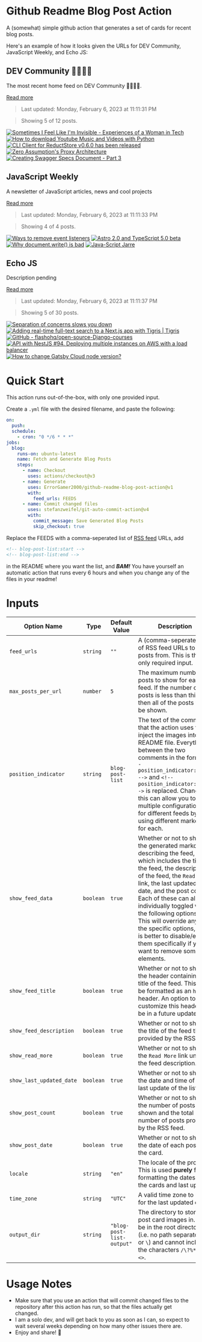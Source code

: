 # Github Readme Blog Post Action

A (somewhat) simple github action that generates a set of cards for recent blog posts.

Here's an example of how it looks given the URLs for DEV Community, JavaScript Weekly, and Echo JS:

<!-- post-list:start -->
## DEV Community 👩‍💻👨‍💻

The most recent home feed on DEV Community 👩‍💻👨‍💻.

[Read more](https://dev.to)
> Last updated: Monday, February 6, 2023 at 11:11:31 PM

> Showing 5 of 12 posts.

[![Sometimes I Feel Like I'm Invisible - Experiences of a Woman in Tech](https://raw.githubusercontent.com/ErrorGamer2000/github-readme-blog-post-action/main/generated_files/DEV_Community_👩‍💻👨‍💻/Sometimes_I_Feel_Like_I'm_Invisible_-_Experiences_of_a_Woman_in_Tech.svg)](https://dev.to/eevajonnapanula/sometimes-i-feel-like-im-invisible-experiences-of-a-woman-in-tech-3glb)
[![How to download Youtube Music and Videos with Python](https://raw.githubusercontent.com/ErrorGamer2000/github-readme-blog-post-action/main/generated_files/DEV_Community_👩‍💻👨‍💻/How_to_download_Youtube_Music_and_Videos_with_Python.svg)](https://dev.to/shittu_olumide_/how-to-download-youtube-music-and-videos-with-python-37k5)
[![CLI Client for ReductStore v0.6.0 has been released](https://raw.githubusercontent.com/ErrorGamer2000/github-readme-blog-post-action/main/generated_files/DEV_Community_👩‍💻👨‍💻/CLI_Client_for_ReductStore_v0.6.0_has_been_released.svg)](https://dev.to/reductstore/cli-client-for-reductstore-v060-has-been-released-3kfd)
[![Zero Assumption's Proxy Architecture](https://raw.githubusercontent.com/ErrorGamer2000/github-readme-blog-post-action/main/generated_files/DEV_Community_👩‍💻👨‍💻/Zero_Assumption's_Proxy_Architecture.svg)](https://dev.to/zeroassumptions/zero-assumptions-proxy-architecture-8ok)
[![Creating Swagger Specs Document - Part 3](https://raw.githubusercontent.com/ErrorGamer2000/github-readme-blog-post-action/main/generated_files/DEV_Community_👩‍💻👨‍💻/Creating_Swagger_Specs_Document_-_Part_3.svg)](https://dev.to/alcb1310/creating-swagger-specs-document-part-3-1jhg)


## JavaScript Weekly

A newsletter of JavaScript articles, news and cool projects

[Read more](https://javascriptweekly.com/)
> Last updated: Monday, February 6, 2023 at 11:11:33 PM

> Showing 4 of 4 posts.

[![Ways to remove event listeners](https://raw.githubusercontent.com/ErrorGamer2000/github-readme-blog-post-action/main/generated_files/JavaScript_Weekly/Ways_to_remove_event_listeners.svg)](https://javascriptweekly.com/issues/624)
[![Astro 2.0 and TypeScript 5.0 beta](https://raw.githubusercontent.com/ErrorGamer2000/github-readme-blog-post-action/main/generated_files/JavaScript_Weekly/Astro_2.0_and_TypeScript_5.0_beta.svg)](https://javascriptweekly.com/issues/623)
[![Why document.write() is bad](https://raw.githubusercontent.com/ErrorGamer2000/github-readme-blog-post-action/main/generated_files/JavaScript_Weekly/Why_document.write()_is_bad.svg)](https://javascriptweekly.com/issues/622)
[![Java-Script Jarre](https://raw.githubusercontent.com/ErrorGamer2000/github-readme-blog-post-action/main/generated_files/JavaScript_Weekly/Java-Script_Jarre.svg)](https://javascriptweekly.com/issues/621)


## Echo JS

Description pending

[Read more](
http://www.echojs.com
)
> Last updated: Monday, February 6, 2023 at 11:11:37 PM

> Showing 5 of 30 posts.

[![Separation of concerns slows you down](https://raw.githubusercontent.com/ErrorGamer2000/github-readme-blog-post-action/main/generated_files/_Echo_JS_/Separation_of_concerns_slows_you_down.svg)](https://vrite.io/blog/separation-of-concerns-slows-you-down/)
[![Adding real-time full-text search to a Next.js app with Tigris | Tigris](https://raw.githubusercontent.com/ErrorGamer2000/github-readme-blog-post-action/main/generated_files/_Echo_JS_/Adding_real-time_full-text_search_to_a_Next.js_app_with_Tigris___Tigris.svg)](https://www.tigrisdata.com/blog/adding-real-time-full-text-search-to-a-next.js-app-with-tigris/)
[![GitHub - flashohq/open-source-Django-courses](https://raw.githubusercontent.com/ErrorGamer2000/github-readme-blog-post-action/main/generated_files/_Echo_JS_/GitHub_-_flashohq_open-source-Django-courses.svg)](https://github.com/flashohq/open-source-Django-courses)
[![API with NestJS #94. Deploying multiple instances on AWS with a load balancer](https://raw.githubusercontent.com/ErrorGamer2000/github-readme-blog-post-action/main/generated_files/_Echo_JS_/API_with_NestJS__94._Deploying_multiple_instances_on_AWS_with_a_load_balancer.svg)](https://wanago.io/2023/02/06/api-nestjs-aws-load-balancer/)
[![How to change Gatsby Cloud node version?](https://raw.githubusercontent.com/ErrorGamer2000/github-readme-blog-post-action/main/generated_files/_Echo_JS_/How_to_change_Gatsby_Cloud_node_version_.svg)](
https://frontendroom.com/change-gatsby-cloud-node-version/
)


<!-- post-list:end -->

# Quick Start

This action runs out-of-the-box, with only one provided input.

Create a `.yml` file with the desired filename, and paste the following:

```yml
on:
  push:
  schedule:
    - cron: "0 */6 * * *"
jobs:
  blog:
    runs-on: ubuntu-latest
    name: Fetch and Generate Blog Posts
    steps:
      - name: Checkout
        uses: actions/checkout@v3
      - name: Generate
        uses: ErrorGamer2000/github-readme-blog-post-action@v1
        with:
          feed_urls: FEEDS
      - name: Commit changed files
        uses: stefanzweifel/git-auto-commit-action@v4
        with:
          commit_message: Save Generated Blog Posts
          skip_checkout: true
```

Replace the FEEDS with a comma-seperated list of [RSS feed](https://rss.com/blog/how-do-rss-feeds-work/) URLs, add

```md
<!-- blog-post-list:start -->
<!-- blog-post-list:end -->
```

in the README where you want the list, and **_BAM!_** You have yourself an automatic action that runs every 6 hours and when you change any of the files in your readme!

# Inputs

<table>
  <thead>
    <tr>
      <th>Option Name</th>
      <th>Type</th>
      <th>Default Value</th>
      <th>Description</th>
    </tr>
  </thead>
  <tbody>
    <tr>
      <td><code>feed_urls</code></td>
      <td><code>string</code></td>
      <td><code>""</code></td>
      <td>A (comma-seperated) list of RSS feed URLs to load posts from. This is the only required input.</td>
    </tr>
    <tr>
      <td><code>max_posts_per_url</code></td>
      <td><code>number</code></td>
      <td><code>5</code></td>
      <td>The maximum number of posts to show for each feed. If the number of posts is less than this, then all of the posts will be shown.</td>
    </tr>
    <tr>
      <td><code>position_indicator</code></td>
      <td><code>string</code></td>
      <td><code>blog-post-list</code></td>
      <td>The text of the comments that the action uses to inject the images into the README file. Everything between the two comments in the form <code>&lt;!-- position_indicator:start --&gt;</code> and <code>&lt;!-- position_indicator:end --&gt;</code> is replaced. Changing this can allow you to use multiple configurations for different feeds by using different markers for each.</td>
    </tr>
    <tr>
      <td><code>show_feed_data</code></td>
      <td><code>boolean</code></td>
      <td><code>true</code></td>
      <td>Whether or not to show the generated markdown describing the feed, which includes the title of the feed, the description of the feed, the <code>Read More</code> link, the last updated date, and the post count. Each of these can also be individually toggled with the following options. This will override any of the specific options, so it is better to disable/enable them specifically if you want to remove some elements.</td>
    </tr>
    <tr>
      <td><code>show_feed_title</code></td>
      <td><code>boolean</code></td>
      <td><code>true</code></td>
      <td>Whether or not to show the header containing the title of the feed. This will be formatted as an <code>h2</code> header. An option to customize this header will be in a future update.</td>
    </tr>
    <tr>
      <td><code>show_feed_description</code></td>
      <td><code>boolean</code></td>
      <td><code>true</code></td>
      <td>Whether or not to show the title of the feed that is provided by the RSS feed.</td>
    </tr>
    <tr>
      <td><code>show_read_more</code></td>
      <td><code>boolean</code></td>
      <td><code>true</code></td>
      <td>Whether or not to show the <code>Read More</code> link under the feed description.</td>
    </tr>
    <tr>
      <td><code>show_last_updated_date</code></td>
      <td><code>boolean</code></td>
      <td><code>true</code></td>
      <td>Whether or not to show the date and time of the last update of the list.</td>
    </tr>
    <tr>
      <td><code>show_post_count</code></td>
      <td><code>boolean</code></td>
      <td><code>true</code></td>
      <td>Whether or not to show the number of posts shown and the total number of posts provided by the RSS feed.</td>
    </tr>
    <tr>
      <td><code>show_post_date</code></td>
      <td><code>boolean</code></td>
      <td><code>true</code></td>
      <td>Whether or not to show the date of each post on the card.</td>
    </tr>
    <tr>
      <td><code>locale</code></td>
      <td><code>string</code></td>
      <td><code>"en"</code></td>
      <td>The locale of the project. This is used <strong>purely</strong> for formatting the dates of the cards and last update.</td>
    </tr>
    <tr>
      <td><code>time_zone</code></td>
      <td><code>string</code></td>
      <td><code>"UTC"</code></td>
      <td>A valid time zone to use for the last updated date.</td>
    </tr>
    <tr>
      <td><code>output_dir</code></td>
      <td><code>string</code></td>
      <td><code>"blog-post-list-output"</code></td>
      <td>The directory to store the post card images in. Must be in the root directory (i.e. no path separators <code>/</code> or <code>\</code>) and cannot include the characters <code>/\?%*:|"&lt;&gt;</code>.</td>
    </tr>
<!--
    <tr>
      <td><code></code></td>
      <td><cde></cde></td>
      <td><code></code></td>
      <td></td>
    </tr>
-->
  </tbody>
</table>

# Usage Notes

- Make sure that you use an action that will commit changed files to the repository after this action has run, so that the files actually get changed.
- I am a solo dev, and will get back to you as soon as I can, so expect to wait several weeks depending on how many other issues there are.
- Enjoy and share! 🤗
